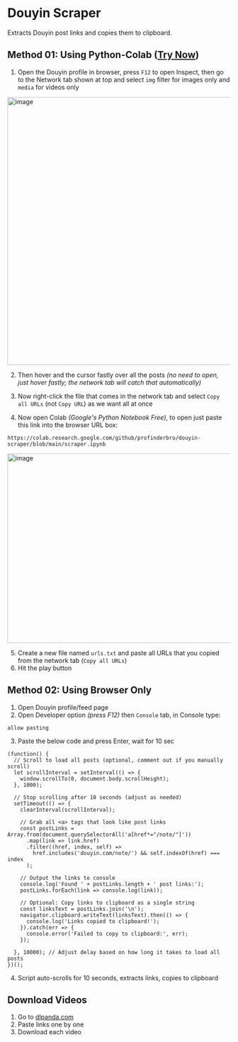 # Douyin Scraper

Extracts Douyin post links and copies them to clipboard.

## Method 01: Using Python-Colab ([Try Now](https://colab.research.google.com/github/profinderbro/douyin-scraper/blob/main/scraper.ipynb))

1. Open the Douyin profile in browser, press `F12` to open Inspect, then go to the Network tab shown at top and select `img` filter for images only and `media` for videos only

<img width="1152" height="605" alt="image" src="https://github.com/user-attachments/assets/a7708104-bf43-4078-849b-1aab50bf984e" />

2. Then hover and the cursor fastly over all the posts *(no need to open, just hover fastly; the network tab will catch that automatically)*

3. Now right-click the file that comes in the network tab and select `Copy all URLs` (not `Copy URL`) as we want all at once

4. Now open Colab *(Google's Python Notebook Free)*, to open just paste this link into the browser URL box:

```
https://colab.research.google.com/github/profinderbro/douyin-scraper/blob/main/scraper.ipynb
```

<img width="638" height="428" alt="image" src="https://github.com/user-attachments/assets/1b880408-3ad6-4944-a16f-9a55f74eed1f" />

5. Create a new file named `urls.txt` and paste all URLs that you copied from the network tab (`Copy all URLs`)
6. Hit the play button


## Method 02: Using Browser Only

1. Open Douyin profile/feed page
2. Open Developer option *(press F12)* then `Console` tab, in Console type:

```
allow pasting
```

3. Paste the below code and press Enter, wait for 10 sec

```
(function() {
  // Scroll to load all posts (optional, comment out if you manually scroll)
  let scrollInterval = setInterval(() => {
    window.scrollTo(0, document.body.scrollHeight);
  }, 1000);

  // Stop scrolling after 10 seconds (adjust as needed)
  setTimeout(() => {
    clearInterval(scrollInterval);
    
    // Grab all <a> tags that look like post links
    const postLinks = Array.from(document.querySelectorAll('a[href*="/note/"]'))
      .map(link => link.href)
      .filter((href, index, self) => 
        href.includes('douyin.com/note/') && self.indexOf(href) === index
      );

    // Output the links to console
    console.log('Found ' + postLinks.length + ' post links:');
    postLinks.forEach(link => console.log(link));

    // Optional: Copy links to clipboard as a single string
    const linksText = postLinks.join('\n');
    navigator.clipboard.writeText(linksText).then(() => {
      console.log('Links copied to clipboard!');
    }).catch(err => {
      console.error('Failed to copy to clipboard:', err);
    });

  }, 10000); // Adjust delay based on how long it takes to load all posts
})();
```

4. Script auto-scrolls for 10 seconds, extracts links, copies to clipboard

## Download Videos

1. Go to [dlpanda.com](https://dlpanda.com/)
2. Paste links one by one
3. Download each video

